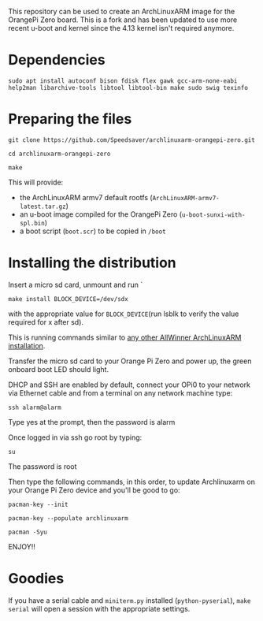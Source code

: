 This repository can be used to create an ArchLinuxARM image for the OrangePi
Zero board. This is a fork and has been updated to use more recent u-boot and kernel since the 4.13 kernel isn't required anymore.

Dependencies
============
```
sudo apt install autoconf bison fdisk flex gawk gcc-arm-none-eabi help2man libarchive-tools libtool libtool-bin make sudo swig texinfo
```
Preparing the files
===================
```
git clone https://github.com/Speedsaver/archlinuxarm-orangepi-zero.git
```
```
cd archlinuxarm-orangepi-zero
```
```
make
```


This will provide:

- the ArchLinuxARM armv7 default rootfs (`ArchLinuxARM-armv7-latest.tar.gz`)
- an u-boot image compiled for the OrangePi Zero (`u-boot-sunxi-with-spl.bin`)
- a boot script (`boot.scr`) to be copied in `/boot`


Installing the distribution
===========================

Insert a micro sd card, unmount and run `
```
make install BLOCK_DEVICE=/dev/sdx
```
with the appropriate value for
`BLOCK_DEVICE`(run lsblk to verify the value required for x after sd).

This is running commands similar to [any other AllWinner ArchLinuxARM
installation][alarm-allwinner].

[alarm-allwinner]: https://archlinuxarm.org/platforms/armv7/allwinner/.

Transfer the micro sd card to your Orange Pi Zero and power up, the green onboard boot LED should light.

DHCP and SSH are enabled by default, connect your OPi0 to your network via Ethernet cable and from a terminal on any network machine type:

```
ssh alarm@alarm
```
Type yes at the prompt, then the password is alarm

Once logged in via ssh go root by typing:

```
su
```
The password is root

Then type the following commands, in this order, to update Archlinuxarm on your Orange Pi Zero device and you'll be good to go:

```
pacman-key --init
```
```
pacman-key --populate archlinuxarm
```
```
pacman -Syu
```

ENJOY!!

Goodies
=======

If you have a serial cable and `miniterm.py` installed (`python-pyserial`),
`make serial` will open a session with the appropriate settings.
